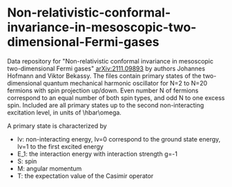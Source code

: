 # Non-relativistic-conformal-invariance-in-mesoscopic-two-dimensional-Fermi-gases
Data repository for "Non-relativistic conformal invariance in mesoscopic two-dimensional Fermi gases" [arXiv:2111.09893](https://arxiv.org/abs/2111.09893) by  authors Johannes Hofmann and Viktor Bekassy. 
The files contain primary states of the two-dimensional quantum mechanical harmonic oscillator for N=2 to N=20 fermions with spin projection up/down. Even number N of fermions correspond to an equal number of both spin types, and odd N to one excess spin. Included are all primary states up to the second non-interacting excitation level, in units of \hbar\omega. 

A primary state is characterized by
- lv: non-interacting energy, lv=0 correspond to the ground state energy, lv=1 to the first excited energy  
- E_1: the interaction energy with interaction strength g=-1
- S: spin 
- M: angular momentum 
- T: the expectation value of the Casimir operator
